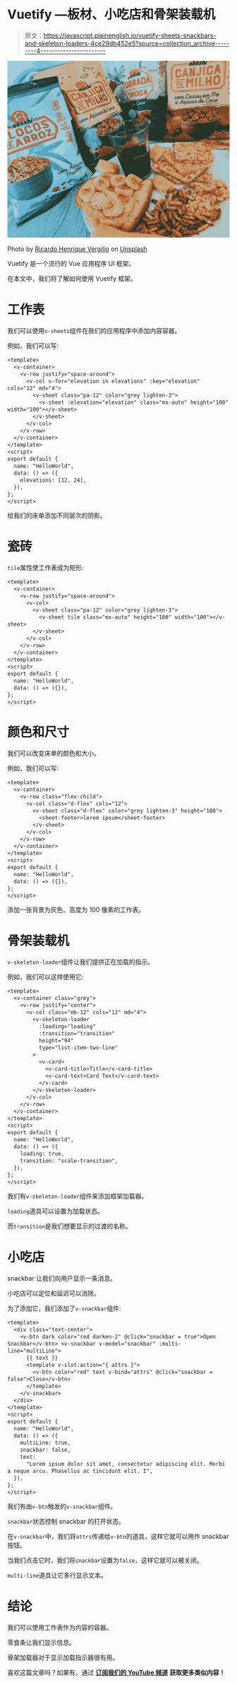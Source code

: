 # Vuetify —板材、小吃店和骨架装载机

> 原文：<https://javascript.plainenglish.io/vuetify-sheets-snackbars-and-skeleton-loaders-4ce29db452e5?source=collection_archive---------4----------------------->

![](img/06014a92b45f5dad2e107a2929dcb970.png)

Photo by [Ricardo Henrique Vergilio](https://unsplash.com/@rickvergilius?utm_source=medium&utm_medium=referral) on [Unsplash](https://unsplash.com?utm_source=medium&utm_medium=referral)

Vuetify 是一个流行的 Vue 应用程序 UI 框架。

在本文中，我们将了解如何使用 Vuetify 框架。

# 工作表

我们可以使用`v-sheets`组件在我们的应用程序中添加内容容器。

例如，我们可以写:

```
<template>
  <v-container>
    <v-row justify="space-around">
      <v-col v-for="elevation in elevations" :key="elevation" cols="12" md="4">
        <v-sheet class="pa-12" color="grey lighten-3">
          <v-sheet :elevation="elevation" class="mx-auto" height="100" width="100"></v-sheet>
        </v-sheet>
      </v-col>
    </v-row>
  </v-container>
</template>
<script>
export default {
  name: "HelloWorld",
  data: () => ({
    elevations: [12, 24],
  }),
};
</script>
```

给我们的床单添加不同层次的阴影。

# 瓷砖

`tile`属性使工作表成为矩形:

```
<template>
  <v-container>
    <v-row justify="space-around">
      <v-col>
        <v-sheet class="pa-12" color="grey lighten-3">
          <v-sheet tile class="mx-auto" height="100" width="100"></v-sheet>
        </v-sheet>
      </v-col>
    </v-row>
  </v-container>
</template>
<script>
export default {
  name: "HelloWorld",
  data: () => ({}),
};
</script>
```

# 颜色和尺寸

我们可以改变床单的颜色和大小。

例如，我们可以写:

```
<template>
  <v-container>
    <v-row class="flex-child">
      <v-col class="d-flex" cols="12">
        <v-sheet class="d-flex" color="grey lighten-3" height="100">
          <sheet-footer>lorem ipsum</sheet-footer>
        </v-sheet>
      </v-col>
    </v-row>
  </v-container>
</template>
<script>
export default {
  name: "HelloWorld",
  data: () => ({}),
};
</script>
```

添加一张背景为灰色、高度为 100 像素的工作表。

# 骨架装载机

`v-skeleton-loader`组件让我们提供正在加载的指示。

例如，我们可以这样使用它:

```
<template>
  <v-container class="grey">
    <v-row justify="center">
      <v-col class="mb-12" cols="12" md="4">
        <v-skeleton-loader
          :loading="loading"
          :transition="transition"
          height="94"
          type="list-item-two-line"
        >
          <v-card>
            <v-card-title>Title</v-card-title>
            <v-card-text>Card Text</v-card-text>
          </v-card>
        </v-skeleton-loader>
      </v-col>
    </v-row>
  </v-container>
</template>
<script>
export default {
  name: "HelloWorld",
  data: () => ({
    loading: true,
    transition: "scale-transition",
  }),
};
</script>
```

我们有`v-skeleton-loader`组件来添加框架加载器。

`loading`道具可以设置为加载状态。

而`transition`是我们想要显示的过渡的名称。

# 小吃店

snackbar 让我们向用户显示一条消息。

小吃店可以定位和延迟可以消除。

为了添加它，我们添加了`v-snackbar`组件:

```
<template>
  <div class="text-center">
    <v-btn dark color="red darken-2" @click="snackbar = true">Open Snackbar</v-btn> <v-snackbar v-model="snackbar" :multi-line="multiLine">
      {{ text }}
      <template v-slot:action="{ attrs }">
        <v-btn color="red" text v-bind="attrs" @click="snackbar = false">Close</v-btn>
      </template>
    </v-snackbar>
  </div>
</template>
<script>
export default {
  name: "HelloWorld",
  data: () => ({
    multiLine: true,
    snackbar: false,
    text:
      "Lorem ipsum dolor sit amet, consectetur adipiscing elit. Morbi a neque arcu. Phasellus ac tincidunt elit. I",
  }),
};
</script>
```

我们有由`v-btn`触发的`v-snackbar`组件。

`snackbar`状态控制 snackbar 的打开状态。

在`v-snackbar`中，我们将`attrs`传递给`v-btn`的道具，这样它就可以用作 snackbar 按钮。

当我们点击它时，我们将`snackbar`设置为`false`，这样它就可以被关闭。

`multi-line`道具让它多行显示文本。

# 结论

我们可以使用工作表作为内容的容器。

零食条让我们显示信息。

骨架加载器对于显示加载指示器很有用。

喜欢这篇文章吗？如果有，通过 [**订阅我们的 YouTube 频道**](https://www.youtube.com/channel/UCtipWUghju290NWcn8jhyAw?sub_confirmation=true) **获取更多类似内容！**